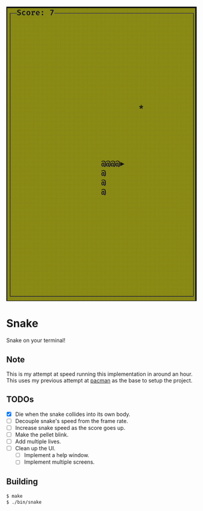 ![gameplay](./gameplay.gif)

# Snake

Snake on your terminal!

## Note
This is my attempt at speed running this implementation in around an hour. This
uses my previous attempt at [pacman](https://github.com/AravindVasudev/pacman)
as the base to setup the project.

## TODOs
- [x] Die when the snake collides into its own body.
- [ ] Decouple snake's speed from the frame rate.
- [ ] Increase snake speed as the score goes up.
- [ ] Make the pellet blink.
- [ ] Add multiple lives.
- [ ] Clean up the UI.
  - [ ] Implement a help window.
  - [ ] Implement multiple screens.

## Building

```
$ make
$ ./bin/snake
```